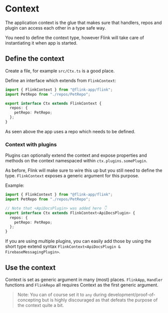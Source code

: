 # Context

The application context is the glue that makes sure that handlers, repos and plugin can access each other in a type safe way.

You need to define the context type, however Flink will take care of instantiating it when app is started.

## Define the context

Create a file, for example `src/Ctx.ts` is a good place.

Define an interface which extends from `FlinkContext`:

```typescript
import { FlinkContext } from "@flink-app/flink";
import PetRepo from "./repos/PetRepo";

export interface Ctx extends FlinkContext {
  repos: {
    petRepo: PetRepo;
  };
}
```

As seen above the app uses a repo which needs to be defined.

### Context with plugins

Plugins can optionally extend the context and expose properties and methods on the context namespaced within `ctx.plugins.somePlugin`.

As before, Flink will make sure to wire this up but you still need to define the type. `FlinkContext` exposes a generic argument for this
purpose.

Example:

```typescript
import { FlinkContext } from "@flink-app/flink";
import PetRepo from "./repos/PetRepo";

// Note that <ApiDocsPlugin> was added here 👇
export interface Ctx extends FlinkContext<ApiDocsPlugin> {
  repos: {
    petRepo: PetRepo;
  };
}
```

If you are using multiple plugins, you can easily add those by using the short type extend syntax `FlinkContext<ApiDocsPlugin & FirebaseMessagingPlugin>`.

## Use the context

Context is set as generic argument in many (most) places. `FlinkApp`, `Handler` functions and `FlinkRepo` all requires Context as the first generic argument.

> Note: You can of course set it to `any` during development/proof-of-concepting but is highly discouraged as that defeats the purpose of the context quite a bit.
